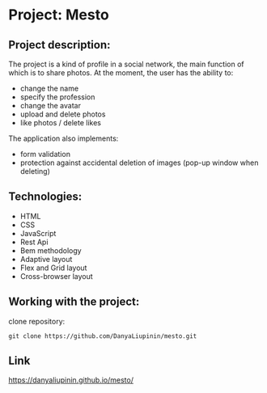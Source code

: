 # Project: Mesto

## Project description:
The project is a kind of profile in a social network, the main function of which is to share photos. At the moment, the user has the ability to:
- change the name 
- specify the profession
- change the avatar
- upload and delete photos
- like photos / delete likes

The application also implements: 

- form validation
- protection against accidental deletion of images (pop-up window when deleting)

## Technologies:
- HTML
- CSS
- JavaScript
- Rest Api
- Bem methodology
- Adaptive layout
- Flex and Grid layout
- Cross-browser layout 

## Working with the project:

clone repository:

``` git clone https://github.com/DanyaLiupinin/mesto.git ```

## Link ##
https://danyaliupinin.github.io/mesto/

